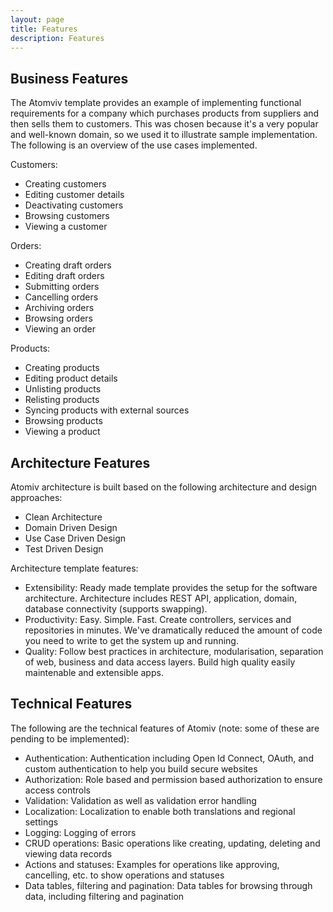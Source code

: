 ```yaml
---
layout: page
title: Features
description: Features
---
```


## Business Features

The Atomviv template provides an example of implementing functional requirements for a company which purchases products from suppliers and then sells them to customers. This was chosen because it's a very popular and well-known domain, so we used it to illustrate sample implementation. The following is an overview of the use cases implemented.

Customers:

* Creating customers
* Editing customer details
* Deactivating customers
* Browsing customers
* Viewing a customer

Orders:

* Creating draft orders
* Editing draft orders
* Submitting orders
* Cancelling orders
* Archiving orders
* Browsing orders
* Viewing an order

Products:

* Creating products
* Editing product details
* Unlisting products
* Relisting products
* Syncing products with external sources
* Browsing products
* Viewing a product

## Architecture Features

Atomiv architecture is built based on the following architecture and design approaches:

* Clean Architecture
* Domain Driven Design
* Use Case Driven Design
* Test Driven Design

Architecture template features:

* Extensibility: Ready made template provides the setup for the software architecture. Architecture includes REST API, application, domain, database connectivity (supports swapping).
* Productivity: Easy. Simple. Fast. Create controllers, services and repositories in minutes. We've dramatically reduced the amount of code you need to write to get the system up and running.
* Quality: Follow best practices in architecture, modularisation, separation of web, business and data access layers. Build high quality easily maintenable and extensible apps.


## Technical Features

The following are the technical features of Atomiv (note: some of these are pending to be implemented):

* Authentication: Authentication including Open Id Connect, OAuth, and custom authentication to help you build secure websites
* Authorization: Role based and permission based authorization to ensure access controls
* Validation: Validation as well as validation error handling
* Localization: Localization to enable both translations and regional settings
* Logging: Logging of errors
* CRUD operations: Basic operations like creating, updating, deleting and viewing data records
* Actions and statuses: Examples for operations like approving, cancelling, etc. to show operations and statuses
* Data tables, filtering and pagination: Data tables for browsing through data, including filtering and pagination


<!-- TODO: VC: Adding in details regarding the templates -->

<!--
TEMPLATES

These would be row-based, including title, paragraph and then a screencast, and it would also link to the menu items

Backend (screencast: installing and running template in Visual Studio, shows Swagger)
Frontend (screencast: installing and running template in Visual Studio Code, shows screen)
QA (screencast: installing and running template in Visual Studio, shows Test Explorer)
DevOps (future)
PM (future)
BA (future)
Process (screencast: viewing/downloading the templates for documents/process)
-->